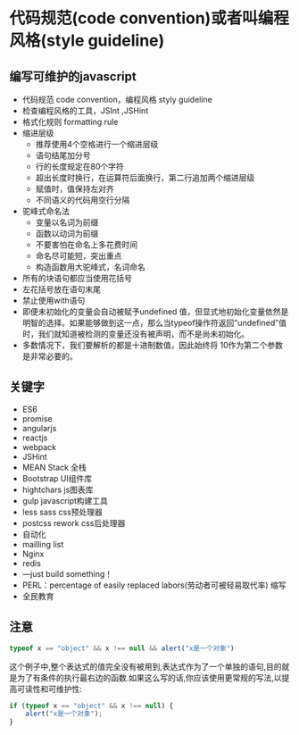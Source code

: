 # 代码规范(code convention)或者叫编程风格(style guideline)

## 编写可维护的javascript
* 代码规范 code convention，编程风格 styly guideline
* 检查编程风格的工具，JSInt ,JSHint
* 格式化规则 formatting rule
* 缩进层级
  * 推荐使用4个空格进行一个缩进层级
  * 语句结尾加分号
  * 行的长度规定在80个字符
  * 超出长度时换行，在运算符后面换行，第二行追加两个缩进层级
  * 赋值时，值保持左对齐
  * 不同语义的代码用空行分隔
* 驼峰式命名法
  * 变量以名词为前缀
  * 函数以动词为前缀
  * 不要害怕在命名上多花费时间
  * 命名尽可能短，突出重点
  * 构造函数用大驼峰式，名词命名
* 所有的块语句都应当使用花括号
* 左花括号放在语句末尾
* 禁止使用with语句
* 即便未初始化的变量会自动被赋予undefined 值，但显式地初始化变量依然是明智的选择。如果能够做到这一点，那么当typeof操作符返回"undefined"值时，我们就知道被检测的变量还没有被声明，而不是尚未初始化。
* 多数情况下，我们要解析的都是十进制数值，因此始终将 10作为第二个参数是非常必要的。
## 关键字
* ES6
* promise
* angularjs
* reactjs
* webpack
* JSHint
* MEAN Stack  全栈
* Bootstrap UI组件库
* hightchars  js图表库
* gulp  javascript构建工具
* less sass  css预处理器
* postcss rework css后处理器
* 自动化
* mailling list
* Nginx
* redis
* —just build something！
* PERL：percentage of easily replaced labors(劳动者可被轻易取代率) 缩写
* 全民教育
## 注意
```javascript
typeof x == "object" && x !== null && alert("x是一个对象")
```
这个例子中,整个表达式的值完全没有被用到,表达式作为了一个单独的语句,目的就是为了有条件的执行最右边的函数.如果这么写的话,你应该使用更常规的写法,以提高可读性和可维护性:
```javascript
if (typeof x == "object" && x !== null) {
    alert("x是一个对象");
}
```
